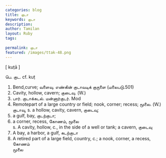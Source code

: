 ```yaml
---
categories: blog
title: குடா
keywords: குடா
description: 
author: Tamilan
layout: Ruby
tags: 
 
permalink: குடா
featured: /images/ttak-48.png
---
```

  
[ kuṭā ]  
  
பெ. குட. cf. kuṭ  
1. Bend,curve; வளைவு. எண்கின் குடாவடிக் குருளை (மலைபடு.501)  
2. Cavity, hollow, cavern; குடைவு. (W.)  
3. பார். குடாக்கடல். மன்னார்குடர். Mod  
4. Remotepart of a large country or field; nook, corner; recess; மூலை. (W.)  
குடாவு, s. a hollow, cavity, cavern, குடைவு;  
2. a gulf, bay, குடற்குடா;  
3. a corner, recess, கோணம், மூலை  
s. A cavity, hollow, c., in the side of a well or tank; a cavern, குடைவு  
2. A bay, a harbor, a gulf, கடற்குடா  
3. A retired part of a large field, country, c.; a nook, corner, a recess, கோணம்  
மூலை